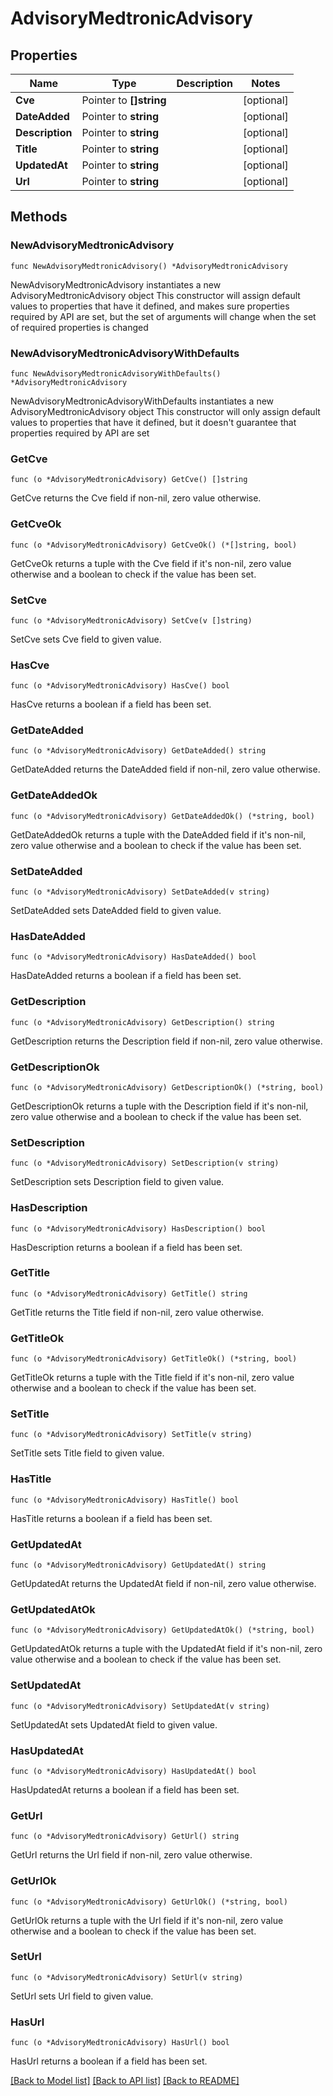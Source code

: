 # AdvisoryMedtronicAdvisory

## Properties

Name | Type | Description | Notes
------------ | ------------- | ------------- | -------------
**Cve** | Pointer to **[]string** |  | [optional] 
**DateAdded** | Pointer to **string** |  | [optional] 
**Description** | Pointer to **string** |  | [optional] 
**Title** | Pointer to **string** |  | [optional] 
**UpdatedAt** | Pointer to **string** |  | [optional] 
**Url** | Pointer to **string** |  | [optional] 

## Methods

### NewAdvisoryMedtronicAdvisory

`func NewAdvisoryMedtronicAdvisory() *AdvisoryMedtronicAdvisory`

NewAdvisoryMedtronicAdvisory instantiates a new AdvisoryMedtronicAdvisory object
This constructor will assign default values to properties that have it defined,
and makes sure properties required by API are set, but the set of arguments
will change when the set of required properties is changed

### NewAdvisoryMedtronicAdvisoryWithDefaults

`func NewAdvisoryMedtronicAdvisoryWithDefaults() *AdvisoryMedtronicAdvisory`

NewAdvisoryMedtronicAdvisoryWithDefaults instantiates a new AdvisoryMedtronicAdvisory object
This constructor will only assign default values to properties that have it defined,
but it doesn't guarantee that properties required by API are set

### GetCve

`func (o *AdvisoryMedtronicAdvisory) GetCve() []string`

GetCve returns the Cve field if non-nil, zero value otherwise.

### GetCveOk

`func (o *AdvisoryMedtronicAdvisory) GetCveOk() (*[]string, bool)`

GetCveOk returns a tuple with the Cve field if it's non-nil, zero value otherwise
and a boolean to check if the value has been set.

### SetCve

`func (o *AdvisoryMedtronicAdvisory) SetCve(v []string)`

SetCve sets Cve field to given value.

### HasCve

`func (o *AdvisoryMedtronicAdvisory) HasCve() bool`

HasCve returns a boolean if a field has been set.

### GetDateAdded

`func (o *AdvisoryMedtronicAdvisory) GetDateAdded() string`

GetDateAdded returns the DateAdded field if non-nil, zero value otherwise.

### GetDateAddedOk

`func (o *AdvisoryMedtronicAdvisory) GetDateAddedOk() (*string, bool)`

GetDateAddedOk returns a tuple with the DateAdded field if it's non-nil, zero value otherwise
and a boolean to check if the value has been set.

### SetDateAdded

`func (o *AdvisoryMedtronicAdvisory) SetDateAdded(v string)`

SetDateAdded sets DateAdded field to given value.

### HasDateAdded

`func (o *AdvisoryMedtronicAdvisory) HasDateAdded() bool`

HasDateAdded returns a boolean if a field has been set.

### GetDescription

`func (o *AdvisoryMedtronicAdvisory) GetDescription() string`

GetDescription returns the Description field if non-nil, zero value otherwise.

### GetDescriptionOk

`func (o *AdvisoryMedtronicAdvisory) GetDescriptionOk() (*string, bool)`

GetDescriptionOk returns a tuple with the Description field if it's non-nil, zero value otherwise
and a boolean to check if the value has been set.

### SetDescription

`func (o *AdvisoryMedtronicAdvisory) SetDescription(v string)`

SetDescription sets Description field to given value.

### HasDescription

`func (o *AdvisoryMedtronicAdvisory) HasDescription() bool`

HasDescription returns a boolean if a field has been set.

### GetTitle

`func (o *AdvisoryMedtronicAdvisory) GetTitle() string`

GetTitle returns the Title field if non-nil, zero value otherwise.

### GetTitleOk

`func (o *AdvisoryMedtronicAdvisory) GetTitleOk() (*string, bool)`

GetTitleOk returns a tuple with the Title field if it's non-nil, zero value otherwise
and a boolean to check if the value has been set.

### SetTitle

`func (o *AdvisoryMedtronicAdvisory) SetTitle(v string)`

SetTitle sets Title field to given value.

### HasTitle

`func (o *AdvisoryMedtronicAdvisory) HasTitle() bool`

HasTitle returns a boolean if a field has been set.

### GetUpdatedAt

`func (o *AdvisoryMedtronicAdvisory) GetUpdatedAt() string`

GetUpdatedAt returns the UpdatedAt field if non-nil, zero value otherwise.

### GetUpdatedAtOk

`func (o *AdvisoryMedtronicAdvisory) GetUpdatedAtOk() (*string, bool)`

GetUpdatedAtOk returns a tuple with the UpdatedAt field if it's non-nil, zero value otherwise
and a boolean to check if the value has been set.

### SetUpdatedAt

`func (o *AdvisoryMedtronicAdvisory) SetUpdatedAt(v string)`

SetUpdatedAt sets UpdatedAt field to given value.

### HasUpdatedAt

`func (o *AdvisoryMedtronicAdvisory) HasUpdatedAt() bool`

HasUpdatedAt returns a boolean if a field has been set.

### GetUrl

`func (o *AdvisoryMedtronicAdvisory) GetUrl() string`

GetUrl returns the Url field if non-nil, zero value otherwise.

### GetUrlOk

`func (o *AdvisoryMedtronicAdvisory) GetUrlOk() (*string, bool)`

GetUrlOk returns a tuple with the Url field if it's non-nil, zero value otherwise
and a boolean to check if the value has been set.

### SetUrl

`func (o *AdvisoryMedtronicAdvisory) SetUrl(v string)`

SetUrl sets Url field to given value.

### HasUrl

`func (o *AdvisoryMedtronicAdvisory) HasUrl() bool`

HasUrl returns a boolean if a field has been set.


[[Back to Model list]](../README.md#documentation-for-models) [[Back to API list]](../README.md#documentation-for-api-endpoints) [[Back to README]](../README.md)


